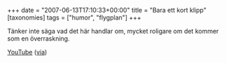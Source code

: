 +++
date = "2007-06-13T17:10:33+00:00"
title = "Bara ett kort klipp"
[taxonomies]
tags = ["humor", "flygplan"]
+++

Tänker inte säga vad det här handlar om, mycket roligare om det kommer som en överraskning.

  
[YouTube][1] ([via][2])



<small></small>

 [1]: http://www.youtube.com/watch?v=SN77b9DqEbc
 [2]: http://www.skrattamera.se/194/ta-med-hunden-pa-en-flygtur/
